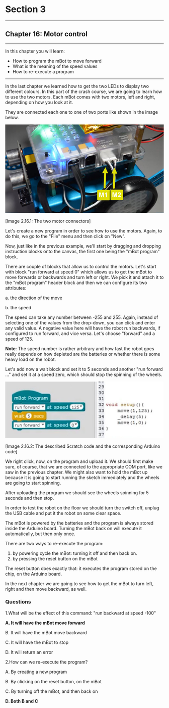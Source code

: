# Section 3

---

## Chapter 16: Motor control

---

In this chapter you will learn:

* How to program the mBot to move forward
* What is the meaning of the speed values
* How to re-execute a program

---

In the last chapter we learned how to get the two LEDs to display two different colours. In this part of the crash course, we are going to learn how to use the two motors. Each mBot comes with two motors, left and right, depending on how you look at it.

They are connected each one to one of two ports like shown in the image below.

![](/assets/Img.3.16.1.jpg)

\[Image 2.16.1: The two motor connectors\]

Let's create a new program in order to see how to use the motors. Again, to do this, we go to the "File" menu and then click on "New".

Now, just like in the previous example, we'll start by dragging and dropping instruction blocks onto the canvas, the first one being the "mBot program" block.

There are couple of blocks that allow us to control the motors. Let's start with block "run forward at speed 0" which allows us to get the mBot to move forwards or backwards and turn left or right. We pick it and attach it to the "mBot program" header block and then we can configure its two attributes:

a. the direction of the move

b. the speed

The speed can take any number between -255 and 255. Again, instead of selecting one of the values from the drop-down, you can click and enter any valid value. A negative value here will have the robot run backwards, if configured to run forward, and vice versa. Let's choose "forward" and a speed of 125.

**Note**: The speed number is rather arbitrary and how fast the robot goes really depends on how depleted are the batteries or whether there is some heavy load on the robot.

Let's add now a wait block and set it to 5 seconds and another "run forward ..." and set it at a speed zero, which should stop the spinning of the wheels.

![](/assets/Img.3.16.2.jpg)

\[Image 2.16.2: The described Scratch code and the corresponding Arduino code\]

We right click, now, on the program and upload it. We should first make sure, of course, that we are connected to the appropriate COM port, like we saw in the previous chapter. We might also want to hold the mBot up because it is going to start running the sketch immediately and the wheels are going to start spinning.

After uploading the program we should see the wheels spinning for 5 seconds and then stop.

In order to test the robot on the floor we should turn the switch off, unplug the USB cable and put it the robot on some clear space.

The mBot is powered by the batteries and the program is always stored inside the Arduino board. Turning the mBot back on will execute it automatically, but then only once.

There are two ways to re-execute the program:

1. by powering cycle the mBot: turning it off and then back on.
2. by pressing the reset button on the mBot

The reset button does exactly that: it executes the program stored on the chip, on the Arduino board.

In the next chapter we are going to see how to get the mBot to turn left, right and then move backward, as well.

### Questions

1.What will be the effect of this command: "run backward at speed -100"

**A. It will have the mBot move forward**

B. It will have the mBot move backward

C. It will have the mBot to stop

D. It will return an error

2.How can we re-execute the program?

A. By creating a new program

B. By clicking on the reset button, on the mBot

C. By turning off the mBot, and then back on

**D. Both B and C**

